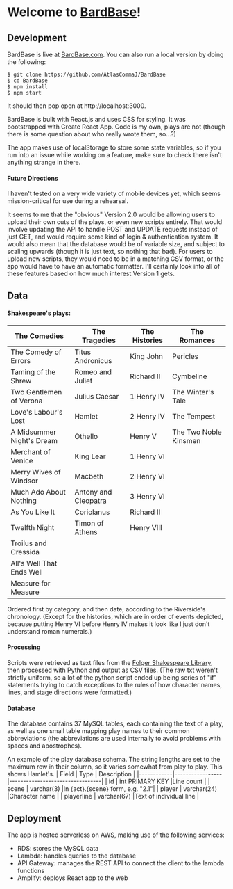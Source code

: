 # Welcome to [BardBase](bardbase.com)!

## Development
BardBase is live at [BardBase.com](bardbase.com). You can also run a local version by doing the following: 
```
$ git clone https://github.com/AtlasCommaJ/BardBase
$ cd BardBase
$ npm install
$ npm start
```
It should then pop open at http://localhost:3000.

BardBase is built with React.js and uses CSS for styling. It was bootstrapped with Create React App.
Code is my own, plays are not (though there is some question about who really wrote them, so...?)

The app makes use of localStorage to store some state variables, so if you run into an issue while working on a feature, make sure to check there isn't anything strange in there. 

#### Future Directions
I haven't tested on a very wide variety of mobile devices yet, which seems mission-critical for use during a rehearsal.  

It seems to me that the "obvious" Version 2.0 would be allowing users to upload their own cuts of the plays, or even new scripts entirely. That would involve updating the API to handle POST and UPDATE requests instead of just GET, and would require some kind of login & authentication system. It would also mean that the database would be of variable size, and subject to scaling upwards (though it is just text, so nothing that bad). For users to upload new scripts, they would need to be in a matching CSV format, or the app would have to have an automatic formatter. 
I'll certainly look into all of these features based on how much interest Version 1 gets.  

## Data
#### Shakespeare's plays:
|The Comedies             |The Tragedies       |The Histories |The Romances         |
|-------------------------|--------------------|--------------|---------------------|
|The Comedy of Errors     |Titus Andronicus    |King John     |Pericles             |
|Taming of the Shrew      |Romeo and Juliet    |Richard II    |Cymbeline            |
|Two Gentlemen of Verona  |Julius Caesar       |1 Henry IV    |The Winter's Tale    |
|Love's Labour's Lost     |Hamlet              |2 Henry IV    |The Tempest          |
|A Midsummer Night's Dream|Othello             |Henry V       |The Two Noble Kinsmen|
|Merchant of Venice       |King Lear           |1 Henry VI    |
|Merry Wives of Windsor   |Macbeth             |2 Henry VI    |
|Much Ado About Nothing   |Antony and Cleopatra|3 Henry VI    |
|As You Like It           |Coriolanus          |Richard II    |
|Twelfth Night            |Timon of Athens     |Henry VIII    |
|Troilus and Cressida     |                    |              |
|All's Well That Ends Well|                    |              |
|Measure for Measure      |                    |              |

Ordered first by category, and then date, according to the Riverside's chronology. (Except for the histories, which are in order of events depicted, because putting 
Henry VI before Henry IV makes it look like I just don't understand roman numerals.)

#### Processing
Scripts were retrieved as text files from the [Folger Shakespeare Library](https://shakespeare.folger.edu/), then processed with Python and output as CSV files. (The raw txt weren't strictly uniform, so a lot of the python script ended up being series of "if" statements trying to catch exceptions to the rules of how character names, lines, and stage directions were formatted.)

#### Database
The database contains 37 MySQL tables, each containing the text of a play, as well as one small table mapping play names to their common abbreviations (the abbreviations are used internally to avoid problems with spaces and apostrophes).

An example of the play database schema. The string lengths are set to the maximum row in their column, so it varies somewhat from play to play. This shows Hamlet's.
| Field      | Type            | Description                     |
|------------|-----------------|---------------------------------|
| id         | int PRIMARY KEY |Line count                       |
| scene      | varchar(3)      |In {act}.{scene} form, e.g. "2.1"|
| player     | varchar(24)     |Character name                   |
| playerline | varchar(67)     |Text of individual line          |

## Deployment
The app is hosted serverless on AWS, making use of the following services:
- RDS: stores the MySQL data
- Lambda: handles queries to the database
- API Gateway: manages the REST API to connect the client to the lambda functions
- Amplify: deploys React app to the web
